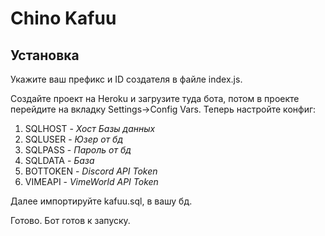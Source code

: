 # Chino Kafuu
## Установка
Укажите ваш префикс и ID создателя в файле index.js.

Создайте проект на Heroku и загрузите туда бота, потом в проекте перейдите на вкладку 
Settings->Config Vars.
Теперь настройте конфиг:
 1. SQLHOST - *Хост Базы данных* 
 2. SQLUSER - *Юзер от бд* 
 3. SQLPASS - *Пароль от бд*
 4. SQLDATA - *База*
 5. BOTTOKEN - *Discord API Token*
 6. VIMEAPI - *VimeWorld API Token*

Далее импортируйте kafuu.sql, в вашу бд. 

Готово. Бот готов к запуску.
